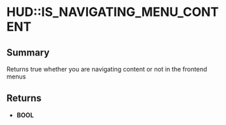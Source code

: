 # HUD::IS_NAVIGATING_MENU_CONTENT

## Summary
Returns true whether you are navigating content or not in the frontend menus

## Returns
* **BOOL**